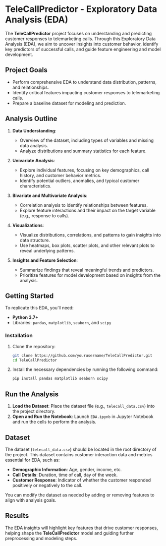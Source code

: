 
# TeleCallPredictor - Exploratory Data Analysis (EDA)

The **TeleCallPredictor** project focuses on understanding and predicting customer responses to telemarketing calls. Through this Exploratory Data Analysis (EDA), we aim to uncover insights into customer behavior, identify key predictors of successful calls, and guide feature engineering and model development.

## Project Goals
- Perform comprehensive EDA to understand data distribution, patterns, and relationships.
- Identify critical features impacting customer responses to telemarketing calls.
- Prepare a baseline dataset for modeling and prediction.

## Analysis Outline

1. **Data Understanding**:
   - Overview of the dataset, including types of variables and missing data analysis.
   - Analyze distributions and summary statistics for each feature.

2. **Univariate Analysis**:
   - Explore individual features, focusing on key demographics, call history, and customer behavior metrics.
   - Identify potential outliers, anomalies, and typical customer characteristics.

3. **Bivariate and Multivariate Analysis**:
   - Correlation analysis to identify relationships between features.
   - Explore feature interactions and their impact on the target variable (e.g., response to calls).

4. **Visualizations**:
   - Visualize distributions, correlations, and patterns to gain insights into data structure.
   - Use heatmaps, box plots, scatter plots, and other relevant plots to reveal underlying patterns.

5. **Insights and Feature Selection**:
   - Summarize findings that reveal meaningful trends and predictors.
   - Prioritize features for model development based on insights from the analysis.

## Getting Started

To replicate this EDA, you’ll need:
- **Python 3.7+**
- Libraries: `pandas`, `matplotlib`, `seaborn`, and `scipy`

### Installation

1. Clone the repository:
   ```bash
   git clone https://github.com/yourusername/TeleCallPredictor.git
   cd TeleCallPredictor
   ```

2. Install the necessary dependencies by running the following command:
   ```bash
   pip install pandas matplotlib seaborn scipy
   ```

## Run the Analysis

1. **Load the Dataset**: Place the dataset file (e.g., `telecall_data.csv`) into the project directory.
2. **Open and Run the Notebook**: Launch `EDA.ipynb` in Jupyter Notebook and run the cells to perform the analysis.

## Dataset

The dataset (`telecall_data.csv`) should be located in the root directory of the project. This dataset contains customer interaction data and metrics essential for EDA, such as:

- **Demographic Information**: Age, gender, income, etc.
- **Call Details**: Duration, time of call, day of the week.
- **Customer Response**: Indicator of whether the customer responded positively or negatively to the call.

You can modify the dataset as needed by adding or removing features to align with analysis goals.

## Results

The EDA insights will highlight key features that drive customer responses, helping shape the **TeleCallPredictor** model and guiding further preprocessing and modeling steps.

